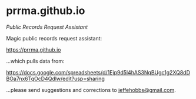 # prrma.github.io
*Public Records Request Assistant*

Magic public records request assistant:

https://prrma.github.io

...which pulls data from:

https://docs.google.com/spreadsheets/d/1Ejp9d5l4hAS3NqBUgc1g2XQ8dDBOa7nx6TqOcD4Qdlw/edit?usp=sharing

...please send suggestions and corrections to jeffehobbs@gmail.com.
